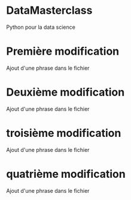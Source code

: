 # DataMasterclass
Python pour la data science

# Première modification
Ajout d'une phrase dans le fichier

# Deuxième modification
Ajout d'une phrase dans le fichier
# troisième modification
Ajout d'une phrase dans le fichier
# quatrième modification
Ajout d'une phrase dans le fichier
